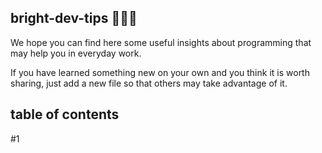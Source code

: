 ## bright-dev-tips 🚀🚀🚀

We hope you can find here some useful insights about programming that may help you in everyday work.

If you have learned something new on your own and you think it is worth sharing, just add a new file so that others may take advantage of it. 

## table of contents 

#1 
